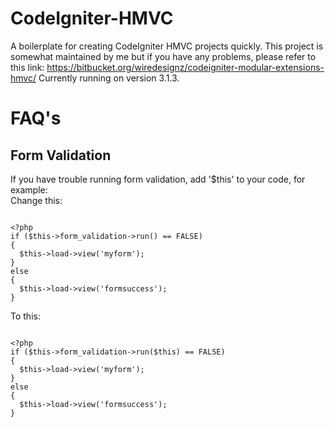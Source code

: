 # CodeIgniter-HMVC
A boilerplate for creating CodeIgniter HMVC projects quickly. This project is somewhat maintained by me but if you have any problems, please refer to this link: https://bitbucket.org/wiredesignz/codeigniter-modular-extensions-hmvc/ Currently running on version 3.1.3.

# FAQ's

<h2>Form Validation</h2>
If you have trouble running form validation, add '$this' to your code, for example:
<br>
Change this:

<pre><code>
&lt;?php
if ($this->form_validation->run() == FALSE)
{
  $this->load->view('myform');
}
else
{
  $this->load->view('formsuccess');
}
</code></pre>

To this:
<pre><code>
&lt;?php
if ($this->form_validation->run($this) == FALSE)
{
  $this->load->view('myform');
}
else
{
  $this->load->view('formsuccess');
}
</code></pre>
